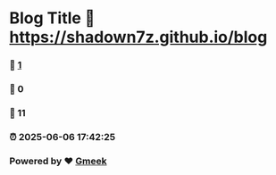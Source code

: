 # Blog Title :link: https://shadown7z.github.io/blog 
### :page_facing_up: [1](https://shadown7z.github.io/blog/tag.html) 
### :speech_balloon: 0 
### :hibiscus: 11 
### :alarm_clock: 2025-06-06 17:42:25 
### Powered by :heart: [Gmeek](https://github.com/Meekdai/Gmeek)
